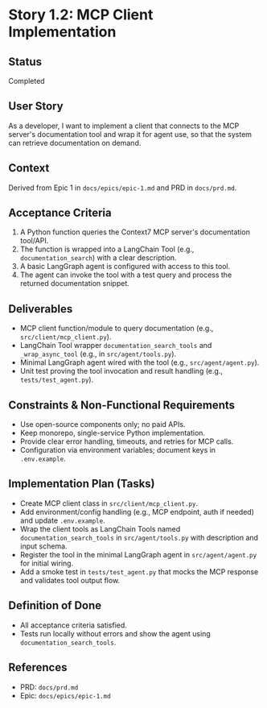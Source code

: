 # Story 1.2: MCP Client Implementation

## Status
Completed

## User Story
As a developer, I want to implement a client that connects to the MCP server's documentation tool and wrap it for agent use, so that the system can retrieve documentation on demand.

## Context
Derived from Epic 1 in `docs/epics/epic-1.md` and PRD in `docs/prd.md`.

## Acceptance Criteria
1. A Python function queries the Context7 MCP server's documentation tool/API.
2. The function is wrapped into a LangChain Tool (e.g., `documentation_search`) with a clear description.
3. A basic LangGraph agent is configured with access to this tool.
4. The agent can invoke the tool with a test query and process the returned documentation snippet.

## Deliverables
- MCP client function/module to query documentation (e.g., `src/client/mcp_client.py`).
- LangChain Tool wrapper `documentation_search_tools` and `_wrap_async_tool` (e.g., in `src/agent/tools.py`).
- Minimal LangGraph agent wired with the tool (e.g., `src/agent/agent.py`).
- Unit test proving the tool invocation and result handling (e.g., `tests/test_agent.py`).

## Constraints & Non-Functional Requirements
- Use open-source components only; no paid APIs.
- Keep monorepo, single-service Python implementation.
- Provide clear error handling, timeouts, and retries for MCP calls.
- Configuration via environment variables; document keys in `.env.example`.

## Implementation Plan (Tasks)
- Create MCP client class in `src/client/mcp_client.py`.
- Add environment/config handling (e.g., MCP endpoint, auth if needed) and update `.env.example`.
- Wrap the client tools as LangChain Tools named `documentation_search_tools` in `src/agent/tools.py` with description and input schema.
- Register the tool in the minimal LangGraph agent in `src/agent/agent.py` for initial wiring.
- Add a smoke test in `tests/test_agent.py` that mocks the MCP response and validates tool output flow.

## Definition of Done
- All acceptance criteria satisfied.
- Tests run locally without errors and show the agent using `documentation_search_tools`.

## References
- PRD: `docs/prd.md`
- Epic: `docs/epics/epic-1.md`
